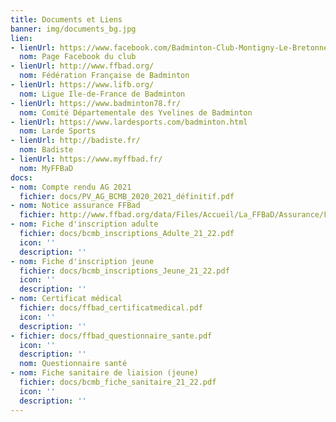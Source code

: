 ```yaml
---
title: Documents et Liens
banner: img/documents_bg.jpg
lien:
- lienUrl: https://www.facebook.com/Badminton-Club-Montigny-Le-Bretonneux-BCMB-1401352533418811/?ref=bookmarks
  nom: Page Facebook du club
- lienUrl: http://www.ffbad.org/
  nom: Fédération Française de Badminton
- lienUrl: https://www.lifb.org/
  nom: Ligue Ile-de-France de Badminton
- lienUrl: https://www.badminton78.fr/
  nom: Comité Départementale des Yvelines de Badminton
- lienUrl: https://www.lardesports.com/badminton.html
  nom: Larde Sports
- lienUrl: http://badiste.fr/
  nom: Badiste
- lienUrl: https://www.myffbad.fr/
  nom: MyFFBaD
docs:
- nom: Compte rendu AG 2021
  fichier: docs/PV_AG_BCMB_2020_2021_définitif.pdf
- nom: Notice assurance FFBad
  fichier: http://www.ffbad.org/data/Files/Accueil/La_FFBaD/Assurance/FFBAD_-_Notice_Information_-_Options_IA_-_2020-2021.pdf
- nom: Fiche d'inscription adulte
  fichier: docs/bcmb_inscriptions_Adulte_21_22.pdf
  icon: ''
  description: ''
- nom: Fiche d'inscription jeune
  fichier: docs/bcmb_inscriptions_Jeune_21_22.pdf
  icon: ''
  description: ''
- nom: Certificat médical
  fichier: docs/ffbad_certificatmedical.pdf
  icon: ''
  description: ''
- fichier: docs/ffbad_questionnaire_sante.pdf
  icon: ''
  description: ''
  nom: Questionnaire santé
- nom: Fiche sanitaire de liaision (jeune)
  fichier: docs/bcmb_fiche_sanitaire_21_22.pdf
  icon: ''
  description: ''
---
```

